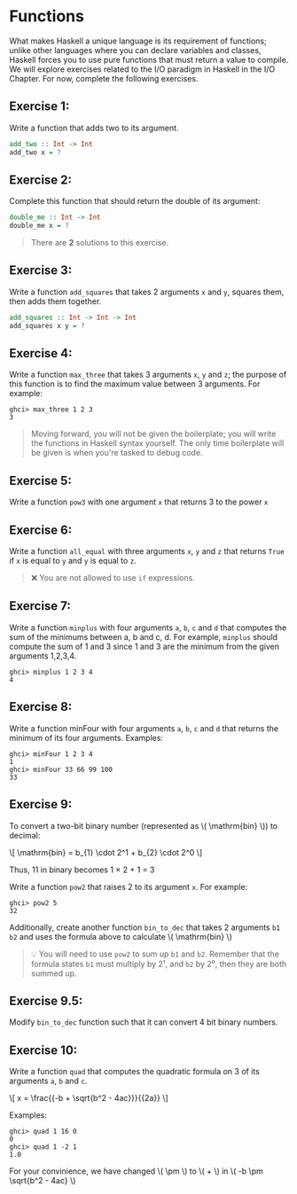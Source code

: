 # Functions

What makes Haskell a unique language is its requirement of functions; unlike other languages where you can declare variables and classes, Haskell forces you to use pure functions that must return a value to compile. We will explore exercises related to the I/O paradigm in Haskell in the I/O Chapter. For now, complete the following exercises.

## Exercise 1:
Write a function that adds two to its argument.
```haskell
add_two :: Int -> Int
add_two x = ?
```

## Exercise 2:
Complete this function that should return the double of its argument:
```haskell
double_me :: Int -> Int
double_me x = ?
```
> There are **2** solutions to this exercise.

## Exercise 3:
Write a function `add_squares` that takes 2 arguments `x` and `y`, squares them, then adds them together.

```haskell
add_squares :: Int -> Int -> Int
add_squares x y = ?
```

## Exercise 4:
Write a function `max_three` that takes 3 arguments `x`, `y` and `z`; the purpose of this function is to find the maximum value between 3 arguments. For example:
```
ghci> max_three 1 2 3
3
```
> Moving forward, you will not be given the boilerplate; you will write the functions in Haskell syntax yourself. The only time boilerplate will be given is when you're tasked to debug code.

## Exercise 5:
Write a function `pow3` with one argument `x` that returns 3 to the power `x`

## Exercise 6:
Write a function `all_equal` with three arguments `x`, `y` and
`z` that returns `True` if `x` is equal to `y` and `y` is equal to `z`.
> ❌  You are not allowed to use `if` expressions.

## Exercise 7:
Write a function `minplus` with four arguments `a`, `b`, `c` and `d` that computes the sum of the minimums between a, b and c, d. For example, `minplus` should compute the sum of 1 and 3 since 1 and 3 are the minimum from the given arguments 1,2,3,4.
```
ghci> minplus 1 2 3 4
4
```

## Exercise 8:
Write a function minFour with four arguments `a`, `b`, `c` and `d` that returns the minimum of its four arguments. Examples:
```
ghci> minFour 1 2 3 4
1
ghci> minFour 33 66 99 100
33
```

## Exercise 9:
To convert a two-bit binary number (represented as \\( \mathrm{bin} \\)) to decimal:

\\[ \mathrm{bin\} = b_{1} \cdot 2^1 + b_{2} \cdot 2^0 \\]

Thus, 11 in binary becomes 1 × 2 + 1 = 3

Write a function `pow2` that raises 2 to its argument `x`. For example:
```
ghci> pow2 5
32
```
Additionally, create another function `bin_to_dec` that takes 2 arguments `b1` `b2` and uses the formula above to calculate \\( \mathrm{bin} \\)

> 💡 You will need to use `pow2` to sum up `b1` and `b2`. Remember that the formula states `b1` must multiply by 2¹, and `b2` by 2⁰, then they are both summed up.

## Exercise 9.5:
Modify `bin_to_dec` function such that it can convert 4 bit binary numbers.

## Exercise 10:
Write a function `quad` that computes the quadratic formula on 3 of its arguments `a`, `b` and `c`.

\\[ x = \frac{{-b + \sqrt{b^2 - 4ac}}}{{2a}} \\]

Examples:
```
ghci> quad 1 16 0
0
ghci> quad 1 -2 1
1.0
```
For your convinience, we have changed \\( \pm \\) to \\( + \\) in \\( -b \pm \sqrt{b^2 - 4ac} \\)